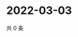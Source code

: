 # 2022-03-03

共 0 条

<!-- BEGIN WEIBO -->
<!-- 最后更新时间 Thu Mar 03 2022 17:09:48 GMT+0800 (China Standard Time) -->

<!-- END WEIBO -->
